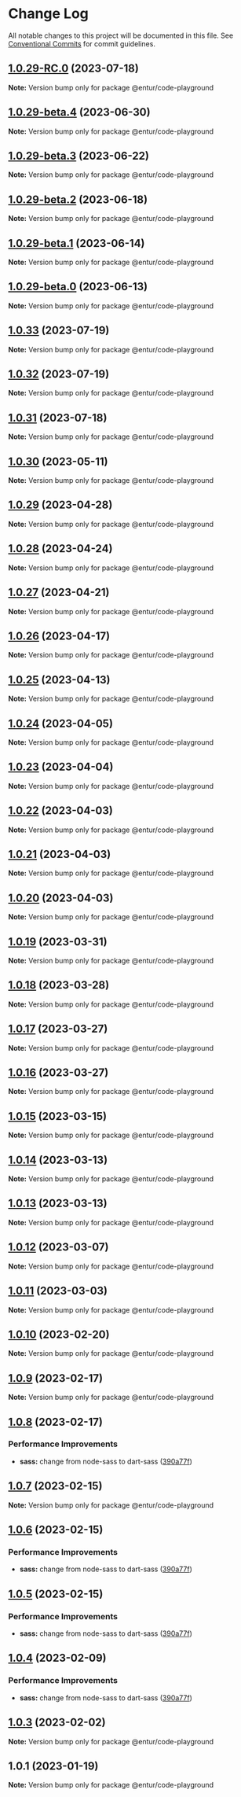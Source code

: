 # Change Log

All notable changes to this project will be documented in this file.
See [Conventional Commits](https://conventionalcommits.org) for commit guidelines.

## [1.0.29-RC.0](https://bitbucket.org/enturas/design-system/compare/@entur/code-playground@1.0.31...@entur/code-playground@1.0.29-RC.0) (2023-07-18)

**Note:** Version bump only for package @entur/code-playground

## [1.0.29-beta.4](https://bitbucket.org/enturas/design-system/compare/@entur/code-playground@1.0.29-beta.2...@entur/code-playground@1.0.29-beta.4) (2023-06-30)

**Note:** Version bump only for package @entur/code-playground

## [1.0.29-beta.3](https://bitbucket.org/enturas/design-system/compare/@entur/code-playground@1.0.29-beta.2...@entur/code-playground@1.0.29-beta.3) (2023-06-22)

**Note:** Version bump only for package @entur/code-playground

## [1.0.29-beta.2](https://bitbucket.org/enturas/design-system/compare/@entur/code-playground@1.0.29-beta.1...@entur/code-playground@1.0.29-beta.2) (2023-06-18)

**Note:** Version bump only for package @entur/code-playground

## [1.0.29-beta.1](https://bitbucket.org/enturas/design-system/compare/@entur/code-playground@1.0.29-beta.0...@entur/code-playground@1.0.29-beta.1) (2023-06-14)

**Note:** Version bump only for package @entur/code-playground

## [1.0.29-beta.0](https://bitbucket.org/enturas/design-system/compare/@entur/code-playground@1.0.28...@entur/code-playground@1.0.29-beta.0) (2023-06-13)

**Note:** Version bump only for package @entur/code-playground

## [1.0.33](https://bitbucket.org/enturas/design-system/compare/@entur/code-playground@1.0.32...@entur/code-playground@1.0.33) (2023-07-19)

**Note:** Version bump only for package @entur/code-playground

## [1.0.32](https://bitbucket.org/enturas/design-system/compare/@entur/code-playground@1.0.31...@entur/code-playground@1.0.32) (2023-07-19)

**Note:** Version bump only for package @entur/code-playground

## [1.0.31](https://bitbucket.org/enturas/design-system/compare/@entur/code-playground@1.0.30...@entur/code-playground@1.0.31) (2023-07-18)

**Note:** Version bump only for package @entur/code-playground

## [1.0.30](https://bitbucket.org/enturas/design-system/compare/@entur/code-playground@1.0.29...@entur/code-playground@1.0.30) (2023-05-11)

**Note:** Version bump only for package @entur/code-playground

## [1.0.29](https://bitbucket.org/enturas/design-system/compare/@entur/code-playground@1.0.28...@entur/code-playground@1.0.29) (2023-04-28)

**Note:** Version bump only for package @entur/code-playground

## [1.0.28](https://bitbucket.org/enturas/design-system/compare/@entur/code-playground@1.0.27...@entur/code-playground@1.0.28) (2023-04-24)

**Note:** Version bump only for package @entur/code-playground

## [1.0.27](https://bitbucket.org/enturas/design-system/compare/@entur/code-playground@1.0.26...@entur/code-playground@1.0.27) (2023-04-21)

**Note:** Version bump only for package @entur/code-playground

## [1.0.26](https://bitbucket.org/enturas/design-system/compare/@entur/code-playground@1.0.25...@entur/code-playground@1.0.26) (2023-04-17)

**Note:** Version bump only for package @entur/code-playground

## [1.0.25](https://bitbucket.org/enturas/design-system/compare/@entur/code-playground@1.0.22...@entur/code-playground@1.0.25) (2023-04-13)

**Note:** Version bump only for package @entur/code-playground

## [1.0.24](https://bitbucket.org/enturas/design-system/compare/@entur/code-playground@1.0.22...@entur/code-playground@1.0.24) (2023-04-05)

**Note:** Version bump only for package @entur/code-playground

## [1.0.23](https://bitbucket.org/enturas/design-system/compare/@entur/code-playground@1.0.22...@entur/code-playground@1.0.23) (2023-04-04)

**Note:** Version bump only for package @entur/code-playground

## [1.0.22](https://bitbucket.org/enturas/design-system/compare/@entur/code-playground@1.0.21...@entur/code-playground@1.0.22) (2023-04-03)

**Note:** Version bump only for package @entur/code-playground

## [1.0.21](https://bitbucket.org/enturas/design-system/compare/@entur/code-playground@1.0.20...@entur/code-playground@1.0.21) (2023-04-03)

**Note:** Version bump only for package @entur/code-playground

## [1.0.20](https://bitbucket.org/enturas/design-system/compare/@entur/code-playground@1.0.19...@entur/code-playground@1.0.20) (2023-04-03)

**Note:** Version bump only for package @entur/code-playground

## [1.0.19](https://bitbucket.org/enturas/design-system/compare/@entur/code-playground@1.0.18...@entur/code-playground@1.0.19) (2023-03-31)

**Note:** Version bump only for package @entur/code-playground

## [1.0.18](https://bitbucket.org/enturas/design-system/compare/@entur/code-playground@1.0.17...@entur/code-playground@1.0.18) (2023-03-28)

**Note:** Version bump only for package @entur/code-playground

## [1.0.17](https://bitbucket.org/enturas/design-system/compare/@entur/code-playground@1.0.16...@entur/code-playground@1.0.17) (2023-03-27)

**Note:** Version bump only for package @entur/code-playground

## [1.0.16](https://bitbucket.org/enturas/design-system/compare/@entur/code-playground@1.0.15...@entur/code-playground@1.0.16) (2023-03-27)

**Note:** Version bump only for package @entur/code-playground

## [1.0.15](https://bitbucket.org/enturas/design-system/compare/@entur/code-playground@1.0.13...@entur/code-playground@1.0.15) (2023-03-15)

**Note:** Version bump only for package @entur/code-playground

## [1.0.14](https://bitbucket.org/enturas/design-system/compare/@entur/code-playground@1.0.13...@entur/code-playground@1.0.14) (2023-03-13)

**Note:** Version bump only for package @entur/code-playground

## [1.0.13](https://bitbucket.org/enturas/design-system/compare/@entur/code-playground@1.0.12...@entur/code-playground@1.0.13) (2023-03-13)

**Note:** Version bump only for package @entur/code-playground

## [1.0.12](https://bitbucket.org/enturas/design-system/compare/@entur/code-playground@1.0.11...@entur/code-playground@1.0.12) (2023-03-07)

**Note:** Version bump only for package @entur/code-playground

## [1.0.11](https://bitbucket.org/enturas/design-system/compare/@entur/code-playground@1.0.10...@entur/code-playground@1.0.11) (2023-03-03)

**Note:** Version bump only for package @entur/code-playground

## [1.0.10](https://bitbucket.org/enturas/design-system/compare/@entur/code-playground@1.0.9...@entur/code-playground@1.0.10) (2023-02-20)

**Note:** Version bump only for package @entur/code-playground

## [1.0.9](https://bitbucket.org/enturas/design-system/compare/@entur/code-playground@1.0.8...@entur/code-playground@1.0.9) (2023-02-17)

**Note:** Version bump only for package @entur/code-playground

## [1.0.8](https://bitbucket.org/enturas/design-system/compare/@entur/code-playground@1.0.3...@entur/code-playground@1.0.8) (2023-02-17)

### Performance Improvements

- **sass:** change from node-sass to dart-sass ([390a77f](https://bitbucket.org/enturas/design-system/commits/390a77f0c28e9da56642d80dded2293d86ab65b2))

## [1.0.7](https://bitbucket.org/enturas/design-system/compare/@entur/code-playground@1.0.6...@entur/code-playground@1.0.7) (2023-02-15)

**Note:** Version bump only for package @entur/code-playground

## [1.0.6](https://bitbucket.org/enturas/design-system/compare/@entur/code-playground@1.0.3...@entur/code-playground@1.0.6) (2023-02-15)

### Performance Improvements

- **sass:** change from node-sass to dart-sass ([390a77f](https://bitbucket.org/enturas/design-system/commits/390a77f0c28e9da56642d80dded2293d86ab65b2))

## [1.0.5](https://bitbucket.org/enturas/design-system/compare/@entur/code-playground@1.0.3...@entur/code-playground@1.0.5) (2023-02-15)

### Performance Improvements

- **sass:** change from node-sass to dart-sass ([390a77f](https://bitbucket.org/enturas/design-system/commits/390a77f0c28e9da56642d80dded2293d86ab65b2))

## [1.0.4](https://bitbucket.org/enturas/design-system/compare/@entur/code-playground@1.0.3...@entur/code-playground@1.0.4) (2023-02-09)

### Performance Improvements

- **sass:** change from node-sass to dart-sass ([390a77f](https://bitbucket.org/enturas/design-system/commits/390a77f0c28e9da56642d80dded2293d86ab65b2))

## [1.0.3](https://bitbucket.org/enturas/design-system/compare/@entur/code-playground@1.0.2...@entur/code-playground@1.0.3) (2023-02-02)

**Note:** Version bump only for package @entur/code-playground

## 1.0.1 (2023-01-19)

**Note:** Version bump only for package @entur/code-playground
